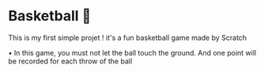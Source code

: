 # Basketball 🏀
This is my first simple projet !
it's a fun basketball game made by Scratch

• In this game, you must not let the ball touch the ground.  And one point will be recorded for each throw of the ball
